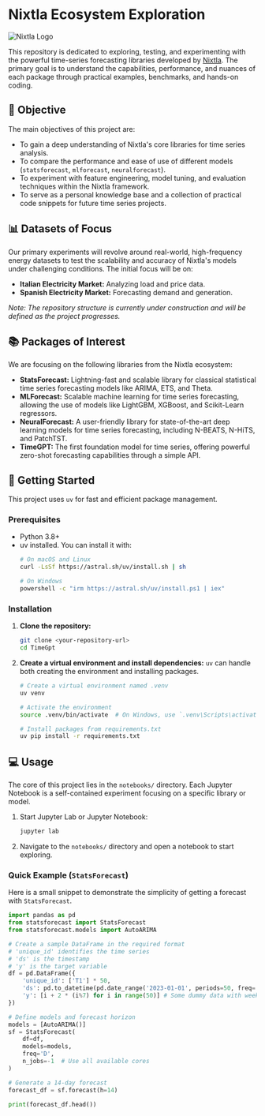 # Nixtla Ecosystem Exploration

![Nixtla Logo](https://raw.githubusercontent.com/Nixtla/neuralforecast/main/nbs/imgs/logo_black.png)

This repository is dedicated to exploring, testing, and experimenting with the powerful time-series forecasting libraries developed by [Nixtla](https://nixtla.io/). The primary goal is to understand the capabilities, performance, and nuances of each package through practical examples, benchmarks, and hands-on coding.

## 🎯 Objective

The main objectives of this project are:
-   To gain a deep understanding of Nixtla's core libraries for time series analysis.
-   To compare the performance and ease of use of different models (`statsforecast`, `mlforecast`, `neuralforecast`).
-   To experiment with feature engineering, model tuning, and evaluation techniques within the Nixtla framework.
-   To serve as a personal knowledge base and a collection of practical code snippets for future time series projects.

## 📊 Datasets of Focus

Our primary experiments will revolve around real-world, high-frequency energy datasets to test the scalability and accuracy of Nixtla's models under challenging conditions. The initial focus will be on:

-   **Italian Electricity Market:** Analyzing load and price data.
-   **Spanish Electricity Market:** Forecasting demand and generation.

*Note: The repository structure is currently under construction and will be defined as the project progresses.*


## 📚 Packages of Interest

We are focusing on the following libraries from the Nixtla ecosystem:

-   **StatsForecast:** Lightning-fast and scalable library for classical statistical time series forecasting models like ARIMA, ETS, and Theta.
-   **MLForecast:** Scalable machine learning for time series forecasting, allowing the use of models like LightGBM, XGBoost, and Scikit-Learn regressors.
-   **NeuralForecast:** A user-friendly library for state-of-the-art deep learning models for time series forecasting, including N-BEATS, N-HiTS, and PatchTST.
-   **TimeGPT:** The first foundation model for time series, offering powerful zero-shot forecasting capabilities through a simple API.

## 🚀 Getting Started

This project uses `uv` for fast and efficient package management.

### Prerequisites

-   Python 3.8+
-   uv installed. You can install it with:
    ```bash
    # On macOS and Linux
    curl -LsSf https://astral.sh/uv/install.sh | sh

    # On Windows
    powershell -c "irm https://astral.sh/uv/install.ps1 | iex"
    ```

### Installation

1.  **Clone the repository:**
    ```bash
    git clone <your-repository-url>
    cd TimeGpt
    ```

2.  **Create a virtual environment and install dependencies:**
    `uv` can handle both creating the environment and installing packages.
    ```bash
    # Create a virtual environment named .venv
    uv venv

    # Activate the environment
    source .venv/bin/activate  # On Windows, use `.venv\Scripts\activate`

    # Install packages from requirements.txt
    uv pip install -r requirements.txt
    ```

## 💻 Usage

The core of this project lies in the `notebooks/` directory. Each Jupyter Notebook is a self-contained experiment focusing on a specific library or model.

1.  Start Jupyter Lab or Jupyter Notebook:
    ```bash
    jupyter lab
    ```
2.  Navigate to the `notebooks/` directory and open a notebook to start exploring.

### Quick Example (`StatsForecast`)

Here is a small snippet to demonstrate the simplicity of getting a forecast with `StatsForecast`.

```python
import pandas as pd
from statsforecast import StatsForecast
from statsforecast.models import AutoARIMA

# Create a sample DataFrame in the required format
# 'unique_id' identifies the time series
# 'ds' is the timestamp
# 'y' is the target variable
df = pd.DataFrame({
    'unique_id': ['T1'] * 50,
    'ds': pd.to_datetime(pd.date_range('2023-01-01', periods=50, freq='D')),
    'y': [i + 2 * (i%7) for i in range(50)] # Some dummy data with weekly seasonality
})

# Define models and forecast horizon
models = [AutoARIMA()]
sf = StatsForecast(
    df=df,
    models=models,
    freq='D',
    n_jobs=-1  # Use all available cores
)

# Generate a 14-day forecast
forecast_df = sf.forecast(h=14)

print(forecast_df.head())
```
